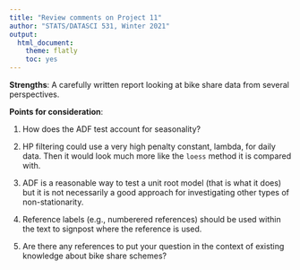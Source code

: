```yaml
---
title: "Review comments on Project 11"
author: "STATS/DATASCI 531, Winter 2021"
output:
  html_document:
    theme: flatly
    toc: yes
---
```


**Strengths**: A carefully written report looking at bike share data from several perspectives.


**Points for consideration**:

1. How does the ADF test account for seasonality?

2. HP filtering could use a very high penalty constant, lambda, for daily data. Then it would look much more like the `loess` method it is compared with. 

3. ADF is a reasonable way to test a unit root model (that is what it does) but it is not necessarily a good approach for investigating other types of non-stationarity.

4. Reference labels (e.g., numberered references) should be used within the text to signpost where the reference is used.

5. Are there any references to put your question in the context of existing knowledge about bike share schemes?







